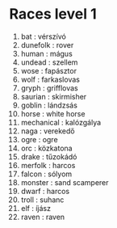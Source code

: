# Races level 1

1. bat : vérszívó
2. dunefolk : rover
3. human : mágus
4. undead : szellem
5. wose : fapásztor
6. wolf : farkaslovas
7. gryph : grifflovas
8. saurian : skirmisher
9. goblin : lándzsás
10. horse : white horse
11. mechanical : kalózgálya
12. naga : verekedő
13. ogre : ogre
14. orc : közkatona
15. drake : tűzokádó
16. merfolk : harcos
17. falcon : sólyom
18. monster : sand scamperer
19. dwarf : harcos
20. troll : suhanc
21. elf : íjász
22. raven : raven
